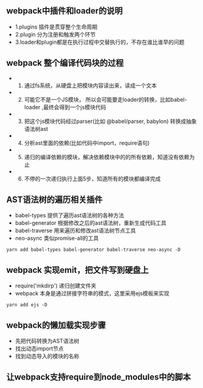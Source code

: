 ## webpack中插件和loader的说明
- 1.plugins 插件是贯穿整个生命周期
- 2.plugin 分为注册和触发两个环节
- 3.loader和plugin都是在执行过程中交替执行的，不存在谁比谁早的问题


## webpack 整个编译代码块的过程
- 1. 通过fs系统，从硬盘上把模块内容读出来，读成一个文本
- 2. 可能它不是一个JS模块， 所以会可能要走loader的转换，比如babel-loader ,最终会得到一个js模块代码
- 3. 把这个js模块代码经过parser(比如 @babel/parser, babylon)  转换成抽象语法树ast
- 4. 分析ast里面的依赖(比如代码中import，require语句) 
- 5. 递归的编译依赖的模块，解决依赖模块中的的所有依赖，知道没有依赖为止
- 6. 不停的一次递归执行上面5步，知道所有的模块都编译完成

## AST语法树的遍历相关插件
- babel-types 提供了遍历ast语法树的各种方法
- babel-generator 根据修改之后的ast语法树，重新生成代码工具
- babel-traverse  用来遍历和修改ast语法树节点工具
- neo-async   类似promise-all的工具
```
yarn add babel-types babel-generator babel-traverse neo-async -D

```

## webpack 实现emit，把文件写到硬盘上
- require('mkdirp') 递归创建文件夹
- webpack 本身是通过拼接字符串的模式，这里采用ejs模板来实现
```
yarn add ejs -D
```

## webpack的懒加载实现步骤
- 先把代码转换为AST语法树
- 找出动态import节点
- 找到动态导入的模块的名称

## 让webpack支持require到node_modules中的脚本



